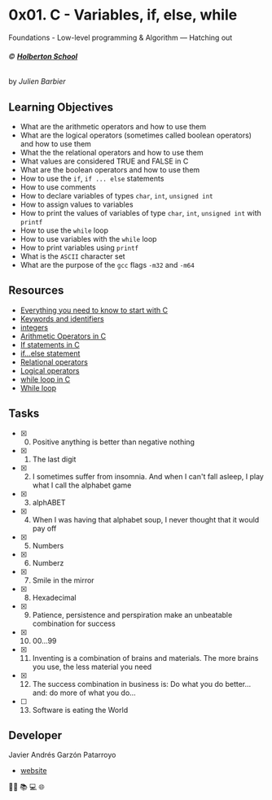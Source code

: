 # 0x01. C - Variables, if, else, while
Foundations - Low-level programming & Algorithm ― Hatching out

###### :copyright: **[Holberton School](https://www.holbertonschool.com/)**
by _Julien Barbier_

## Learning Objectives
* What are the arithmetic operators and how to use them
* What are the logical operators (sometimes called boolean operators) and how to use them
* What the the relational operators and how to use them
* What values are considered TRUE and FALSE in C
* What are the boolean operators and how to use them
* How to use the ```if```, ```if ... else``` statements
* How to use comments
* How to declare variables of types ```char```, ```int```, ```unsigned int```
* How to assign values to variables
* How to print the values of variables of type ```char```, ```int```, ```unsigned int``` with ```printf```
* How to use the ```while``` loop
* How to use variables with the ```while``` loop
* How to print variables using ```printf```
* What is the ```ASCII``` character set
* What are the purpose of the ```gcc``` flags ```-m32``` and ```-m64```

## Resources
* [Everything you need to know to start with C](https://docs.google.com/presentation/d/1ghto-TsXqgPRuEVmiCp7GvGttobdTLF4Yq8IRXwzvHY/edit#slide=id.p)
* [Keywords and identifiers](https://publications.gbdirect.co.uk//c_book/chapter2/keywords_and_identifiers.html)
* [integers](https://publications.gbdirect.co.uk//c_book/chapter2/integral_types.html)
* [Arithmetic Operators in C](https://www.tutorialspoint.com/cprogramming/c_arithmetic_operators.htm)
* [If statements in C](https://www.cprogramming.com/tutorial/c/lesson2.html)
* [if…else statement](https://www.tutorialspoint.com/cprogramming/if_else_statement_in_c.htm)
* [Relational operators](https://www.tutorialspoint.com/cprogramming/c_relational_operators.htm)
* [Logical operators](https://fresh2refresh.com/c-programming/c-operators-expressions/c-logical-operators/)
* [while loop in C](https://www.tutorialspoint.com/cprogramming/c_while_loop.htm)
* [While loop](https://www.youtube.com/watch?v=Ju1LYO9pkaI)

## Tasks
* [x] 0. Positive anything is better than negative nothing
* [x] 1. The last digit
* [x] 2. I sometimes suffer from insomnia. And when I can't fall asleep, I play what I call the alphabet game
* [x] 3. alphABET
* [x] 4. When I was having that alphabet soup, I never thought that it would pay off
* [x] 5. Numbers
* [x] 6. Numberz
* [x] 7. Smile in the mirror
* [x] 8. Hexadecimal
* [x] 9. Patience, persistence and perspiration make an unbeatable combination for success
* [x] 10. 00...99
* [x] 11. Inventing is a combination of brains and materials. The more brains you use, the less material you need
* [x] 12. The success combination in business is: Do what you do better... and: do more of what you do...
* [ ] 13. Software is eating the World

## Developer
Javier Andrés Garzón Patarroyo
- [website](https://tecnoayuda.co/)

:man_technologist: :books: :computer: :globe_with_meridians:
